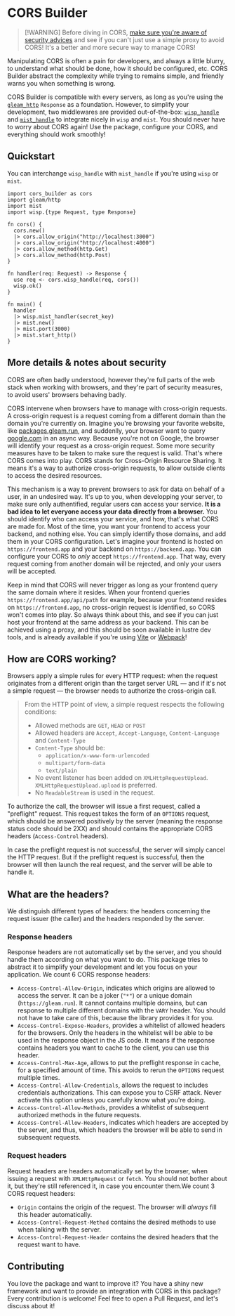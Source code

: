 # CORS Builder

> [!WARNING] Before diving in CORS,
> [make sure you're aware of security advices](#more-details--notes-about-security)
> and see if you can't just use a simple proxy to avoid CORS! It's a better and
> more secure way to manage CORS!

Manipulating CORS is often a pain for developers, and always a little blurry, to
understand what should be done, how it should be configured, etc. CORS Builder
abstract the complexity while trying to remains simple, and friendly warns you
when something is wrong.

CORS Builder is compatible with every servers, as long as you're using the
[`gleam_http`](https://hexdocs.pm/gleam_http) `Response` as a foundation.
However, to simplify your development, two middlewares are provided
out-of-the-box:
[`wisp_handle`](https://hexdocs.pm/cors_builder/cors_builder#wisp_handle) and
[`mist_handle`](https://hexdocs.pm/cors_builder/cors_builder#mist_handle) to
integrate nicely in `wisp` and `mist`. You should never have to worry about CORS
again! Use the package, configure your CORS, and everything should work
smoothly!

## Quickstart

You can interchange `wisp_handle` with `mist_handle` if you're using `wisp` or
`mist`.

```gleam
import cors_builder as cors
import gleam/http
import mist
import wisp.{type Request, type Response}

fn cors() {
  cors.new()
  |> cors.allow_origin("http://localhost:3000")
  |> cors.allow_origin("http://localhost:4000")
  |> cors.allow_method(http.Get)
  |> cors.allow_method(http.Post)
}

fn handler(req: Request) -> Response {
  use req <- cors.wisp_handle(req, cors())
  wisp.ok()
}

fn main() {
  handler
  |> wisp.mist_handler(secret_key)
  |> mist.new()
  |> mist.port(3000)
  |> mist.start_http()
}
```

## More details & notes about security

CORS are often badly understood, however they're full parts of the web stack
when working with browsers, and they're part of security measures, to avoid
users' browsers behaving badly.

CORS intervene when browsers have to manage with cross-origin requests. A
cross-origin request is a request coming from a different domain than the domain
you're currently on. Imagine you're browsing your favorite website, like
[packages.gleam.run](https://packages.gleam.run), and suddenlly, your browser
want to query [google.com](https://google.com) in an async way. Because you're
not on Google, the browser will identify your request as a cross-origin request.
Some more security measures have to be taken to make sure the request is valid.
That's where CORS comes into play. CORS stands for Cross-Origin Resource
Sharing. It means it's a way to authorize cross-origin requests, to allow
outside clients to access the desired resources.

This mechanism is a way to prevent browsers to ask for data on behalf of a user,
in an undesired way. It's up to you, when developping your server, to make sure
only authentified, regular users can access your service. **It is a bad idea to
let everyone access your data directly from a browser.** You should identify who
can access your service, and how, that's what CORS are made for. Most of the
time, you want your frontend to access your backend, and nothing else. You can
simply identify those domains, and add them in your CORS configuration. Let's
imagine your frontend is hosted on `https://frontend.app` and your backend on
`https://backend.app`. You can configure your CORS to _only_ accept
`https://frontend.app`. That way, every request coming from another domain will
be rejected, and only your users will be accepted.

Keep in mind that CORS will never trigger as long as your frontend query the
same domain where it resides. When your frontend queries
`https://frontend.app/api/path` for example, because your frontend resides on
`https://frontend.app`, no cross-origin request is identified, so CORS won't
comes into play. So always think about this, and see if you can just host your
frontend at the same address as your backend. This can be achieved using a
proxy, and this should be soon available in lustre dev tools, and is already
available if you're using
[Vite](https://vitejs.dev/config/server-options#server-proxy) or
[Webpack](https://webpack.js.org/configuration/dev-server/#devserverproxy)!

## How are CORS working?

Browsers apply a simple rules for every HTTP request: when the request
originates from a different origin than the target server URL — and if it's not
a simple request — the browser needs to authorize the cross-origin call.

> From the HTTP point of view, a simple request respects the following
> conditions:
>
> - Allowed methods are `GET`, `HEAD` or `POST`
> - Allowed headers are `Accept`, `Accept-Language`, `Content-Language` and
>   `Content-Type`
> - `Content-Type` should be:
>   - `application/x-www-form-urlencoded`
>   - `multipart/form-data`
>   - `text/plain`
> - No event listener has been added on `XMLHttpRequestUpload`.
>   `XMLHttpRequestUpload.upload` is preferred.
> - No `ReadableStream` is used in the request.

To authorize the call, the browser will issue a first request, called a
"preflight" request. This request takes the form of an `OPTIONS` request, which
should be answered positively by the server (meaning the response status code
should be 2XX) and should contains the appropriate CORS headers
(`Access-Control` headers).

In case the preflight request is not successful, the server will simply cancel
the HTTP request. But if the preflight request is successful, then the browser
will then launch the real request, and the server will be able to handle it.

## What are the headers?

We distinguish different types of headers: the headers concerning the request
issuer (the caller) and the headers responded by the server.

### Response headers

Response headers are not automatically set by the server, and you should handle
them according on what you want to do. This package tries to abstract it to
simplify your development and let you focus on your application. We count 6 CORS
response headers:

- `Access-Control-Allow-Origin`, indicates which origins are allowed to access
  the server. It can be a joker (`"*"`) or a unique domain
  (`https://gleam.run`). It cannot contains multiple domains, but can response
  to multiple different domains with the `VARY` header. You should not have to
  take care of this, because the library provides it for you.
- `Access-Control-Expose-Headers`, provides a whitelist of allowed headers for
  the browsers. Only the headers in the whitelist will be able to be used in the
  response object in the JS code. It means if the response contains headers you
  want to cache to the client, you can use this header.
- `Access-Control-Max-Age`, allows to put the preflight response in cache, for a
  specified amount of time. This avoids to rerun the `OPTIONS` request multiple
  times.
- `Access-Control-Allow-Credentials`, allows the request to includes credentials
  authorizations. This can expose you to CSRF attack. Never activate this option
  unless you carefully know what you're doing.
- `Access-Control-Allow-Methods`, provides a whitelist of subsequent authorized
  methods in the future requests.
- `Access-Control-Allow-Headers`, indicates which headers are accepted by the
  server, and thus, which headers the browser will be able to send in subsequent
  requests.

### Request headers

Request headers are headers automatically set by the browser, when issuing a
request with `XMLHttpRequest` or `fetch`. You should not bother about it, but
they're still referenced it, in case you encounter them.We count 3 CORS request
headers:

- `Origin` contains the origin of the request. The browser will _always_ fill
  this header automatically.
- `Access-Control-Request-Method` contains the desired methods to use when
  talking with the server.
- `Access-Control-Request-Header` contains the desired headers that the request
  want to have.

## Contributing

You love the package and want to improve it? You have a shiny new framework and
want to provide an integration with CORS in this package? Every contribution is
welcome! Feel free to open a Pull Request, and let's discuss about it!
